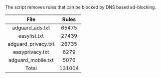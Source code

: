 The script removes rules that can be blocked by DNS based ad-blocking.


| File | Rules |
|:----:|:-----:|
| adguard_ads.txt | 65475 |
| easylist.txt | 27439 |
| adguard_privacy.txt | 26735 |
| easyprivacy.txt | 6279 |
| adguard_mobile.txt | 5076 |
| Total | 131004 |